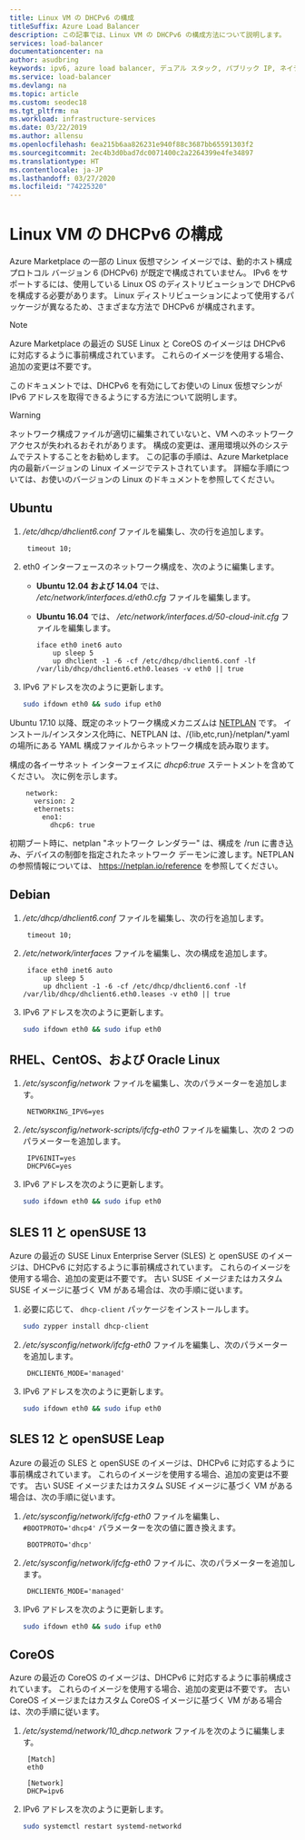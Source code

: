 ```yaml
---
title: Linux VM の DHCPv6 の構成
titleSuffix: Azure Load Balancer
description: この記事では、Linux VM の DHCPv6 の構成方法について説明します。
services: load-balancer
documentationcenter: na
author: asudbring
keywords: ipv6, azure load balancer, デュアル スタック, パブリック IP, ネイティブ ipv6, モバイル, iot
ms.service: load-balancer
ms.devlang: na
ms.topic: article
ms.custom: seodec18
ms.tgt_pltfrm: na
ms.workload: infrastructure-services
ms.date: 03/22/2019
ms.author: allensu
ms.openlocfilehash: 6ea215b6aa826231e940f88c3687bb65591303f2
ms.sourcegitcommit: 2ec4b3d0bad7dc0071400c2a2264399e4fe34897
ms.translationtype: HT
ms.contentlocale: ja-JP
ms.lasthandoff: 03/27/2020
ms.locfileid: "74225320"
---
```

# <a name="configure-dhcpv6-for-linux-vms"></a>Linux VM の DHCPv6 の構成


Azure Marketplace の一部の Linux 仮想マシン イメージでは、動的ホスト構成プロトコル バージョン 6 (DHCPv6) が既定で構成されていません。 IPv6 をサポートするには、使用している Linux OS のディストリビューションで DHCPv6 を構成する必要があります。 Linux ディストリビューションによって使用するパッケージが異なるため、さまざまな方法で DHCPv6 が構成されます。

> [!NOTE]
> Azure Marketplace の最近の SUSE Linux と CoreOS のイメージは DHCPv6 に対応するように事前構成されています。 これらのイメージを使用する場合、追加の変更は不要です。

このドキュメントでは、DHCPv6 を有効にしてお使いの Linux 仮想マシンが IPv6 アドレスを取得できるようにする方法について説明します。

> [!WARNING]
> ネットワーク構成ファイルが適切に編集されていないと、VM へのネットワーク アクセスが失われるおそれがあります。 構成の変更は、運用環境以外のシステムでテストすることをお勧めします。 この記事の手順は、Azure Marketplace 内の最新バージョンの Linux イメージでテストされています。 詳細な手順については、お使いのバージョンの Linux のドキュメントを参照してください。

## <a name="ubuntu"></a>Ubuntu

1. */etc/dhcp/dhclient6.conf* ファイルを編集し、次の行を追加します。

        timeout 10;

2. eth0 インターフェースのネットワーク構成を、次のように編集します。

   * **Ubuntu 12.04 および 14.04** では、 */etc/network/interfaces.d/eth0.cfg* ファイルを編集します。 
   * **Ubuntu 16.04** では、 */etc/network/interfaces.d/50-cloud-init.cfg* ファイルを編集します。

         iface eth0 inet6 auto
             up sleep 5
             up dhclient -1 -6 -cf /etc/dhcp/dhclient6.conf -lf /var/lib/dhcp/dhclient6.eth0.leases -v eth0 || true

3. IPv6 アドレスを次のように更新します。

    ```bash
    sudo ifdown eth0 && sudo ifup eth0
    ```
Ubuntu 17.10 以降、既定のネットワーク構成メカニズムは [NETPLAN]( https://netplan.io) です。  インストール/インスタンス化時に、NETPLAN は、/{lib,etc,run}/netplan/*.yaml の場所にある YAML 構成ファイルからネットワーク構成を読み取ります。

構成の各イーサネット インターフェイスに *dhcp6:true* ステートメントを含めてください。  次に例を示します。
  
        network:
          version: 2
          ethernets:
            eno1:
              dhcp6: true

初期ブート時に、netplan "ネットワーク レンダラー" は、構成を /run に書き込み、デバイスの制御を指定されたネットワーク デーモンに渡します。NETPLAN の参照情報については、 https://netplan.io/reference を参照してください。
 
## <a name="debian"></a>Debian

1. */etc/dhcp/dhclient6.conf* ファイルを編集し、次の行を追加します。

        timeout 10;

2. */etc/network/interfaces* ファイルを編集し、次の構成を追加します。

        iface eth0 inet6 auto
            up sleep 5
            up dhclient -1 -6 -cf /etc/dhcp/dhclient6.conf -lf /var/lib/dhcp/dhclient6.eth0.leases -v eth0 || true

3. IPv6 アドレスを次のように更新します。

    ```bash
    sudo ifdown eth0 && sudo ifup eth0
    ```

## <a name="rhel-centos-and-oracle-linux"></a>RHEL、CentOS、および Oracle Linux

1. */etc/sysconfig/network* ファイルを編集し、次のパラメーターを追加します。

        NETWORKING_IPV6=yes

2. */etc/sysconfig/network-scripts/ifcfg-eth0* ファイルを編集し、次の 2 つのパラメーターを追加します。

        IPV6INIT=yes
        DHCPV6C=yes

3. IPv6 アドレスを次のように更新します。

    ```bash
    sudo ifdown eth0 && sudo ifup eth0
    ```

## <a name="sles-11-and-opensuse-13"></a>SLES 11 と openSUSE 13

Azure の最近の SUSE Linux Enterprise Server (SLES) と openSUSE のイメージは、DHCPv6 に対応するように事前構成されています。 これらのイメージを使用する場合、追加の変更は不要です。 古い SUSE イメージまたはカスタム SUSE イメージに基づく VM がある場合は、次の手順に従います。

1. 必要に応じて、 `dhcp-client` パッケージをインストールします。

    ```bash
    sudo zypper install dhcp-client
    ```

2. */etc/sysconfig/network/ifcfg-eth0* ファイルを編集し、次のパラメーターを追加します。

        DHCLIENT6_MODE='managed'

3. IPv6 アドレスを次のように更新します。

    ```bash
    sudo ifdown eth0 && sudo ifup eth0
    ```

## <a name="sles-12-and-opensuse-leap"></a>SLES 12 と openSUSE Leap

Azure の最近の SLES と openSUSE のイメージは、DHCPv6 に対応するように事前構成されています。 これらのイメージを使用する場合、追加の変更は不要です。 古い SUSE イメージまたはカスタム SUSE イメージに基づく VM がある場合は、次の手順に従います。

1. */etc/sysconfig/network/ifcfg-eth0* ファイルを編集し、`#BOOTPROTO='dhcp4'` パラメーターを次の値に置き換えます。

        BOOTPROTO='dhcp'

2. */etc/sysconfig/network/ifcfg-eth0* ファイルに、次のパラメーターを追加します。

        DHCLIENT6_MODE='managed'

3. IPv6 アドレスを次のように更新します。

    ```bash
    sudo ifdown eth0 && sudo ifup eth0
    ```

## <a name="coreos"></a>CoreOS

Azure の最近の CoreOS のイメージは、DHCPv6 に対応するように事前構成されています。 これらのイメージを使用する場合、追加の変更は不要です。 古い CoreOS イメージまたはカスタム CoreOS イメージに基づく VM がある場合は、次の手順に従います。

1. */etc/systemd/network/10_dhcp.network* ファイルを次のように編集します。

        [Match]
        eth0

        [Network]
        DHCP=ipv6

2. IPv6 アドレスを次のように更新します。

    ```bash
    sudo systemctl restart systemd-networkd
    ```

